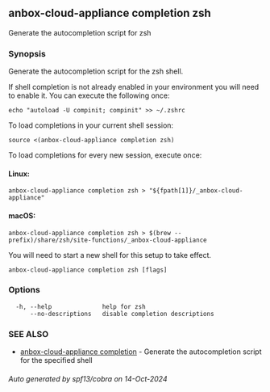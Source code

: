 ## anbox-cloud-appliance completion zsh

Generate the autocompletion script for zsh

### Synopsis

Generate the autocompletion script for the zsh shell.

If shell completion is not already enabled in your environment you will need
to enable it.  You can execute the following once:

	echo "autoload -U compinit; compinit" >> ~/.zshrc

To load completions in your current shell session:

	source <(anbox-cloud-appliance completion zsh)

To load completions for every new session, execute once:

#### Linux:

	anbox-cloud-appliance completion zsh > "${fpath[1]}/_anbox-cloud-appliance"

#### macOS:

	anbox-cloud-appliance completion zsh > $(brew --prefix)/share/zsh/site-functions/_anbox-cloud-appliance

You will need to start a new shell for this setup to take effect.


```
anbox-cloud-appliance completion zsh [flags]
```

### Options

```
  -h, --help              help for zsh
      --no-descriptions   disable completion descriptions
```

### SEE ALSO

* [anbox-cloud-appliance completion](anbox-cloud-appliance_completion.md)	 - Generate the autocompletion script for the specified shell

###### Auto generated by spf13/cobra on 14-Oct-2024
